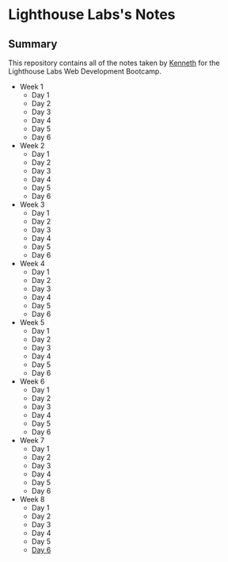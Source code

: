 # Lighthouse Labs's Notes

## Summary 

This repository contains all of the notes taken by [Kenneth](https://github.com/Kennethz374) for the Lighthouse Labs Web Development Bootcamp.

* Week 1
  * Day 1
  * Day 2
  * Day 3
  * Day 4
  * Day 5
  * Day 6
* Week 2
  * Day 1
  * Day 2
  * Day 3
  * Day 4
  * Day 5
  * Day 6
* Week 3
  * Day 1
  * Day 2
  * Day 3
  * Day 4
  * Day 5
  * Day 6
* Week 4
  * Day 1
  * Day 2
  * Day 3
  * Day 4
  * Day 5
  * Day 6
* Week 5
  * Day 1
  * Day 2
  * Day 3
  * Day 4
  * Day 5
  * Day 6
* Week 6
  * Day 1
  * Day 2
  * Day 3
  * Day 4
  * Day 5
  * Day 6
* Week 7
  * Day 1
  * Day 2
  * Day 3
  * Day 4
  * Day 5
  * Day 6
* Week 8
  * Day 1
  * Day 2
  * Day 3
  * Day 4
  * Day 5
  * [Day 6](/W8)
